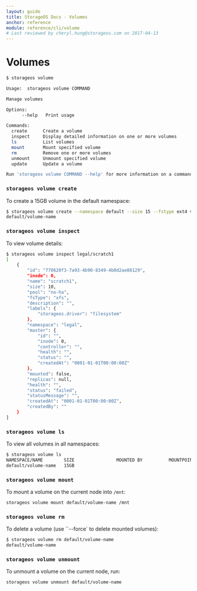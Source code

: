 ```yaml
---
layout: guide
title: StorageOS Docs - Volumes
anchor: reference
module: reference/cli/volume
# Last reviewed by cheryl.hung@storageos.com on 2017-04-13
---
```


# Volumes

```bash
$ storageos volume

Usage:	storageos volume COMMAND

Manage volumes

Options:
      --help   Print usage

Commands:
  create      Create a volume
  inspect     Display detailed information on one or more volumes
  ls          List volumes
  mount       Mount specified volume
  rm          Remove one or more volumes
  unmount     Unmount specified volume
  update      Update a volume

Run 'storageos volume COMMAND --help' for more information on a command.
```

### `storageos volume create`

To create a 15GB volume in the default namespace:

```bash
$ storageos volume create --namespace default --size 15 --fstype ext4 volume-name
default/volume-name
```

### `storageos volume inspect`

To view volume details:

```bash
$ storageos volume inspect legal/scratch1
[
    {
        "id": "770620f3-7a93-4b90-8349-4b0d2ae88129",
        "inode": 0,
        "name": "scratch1",
        "size": 10,
        "pool": "no-ha",
        "fsType": "xfs",
        "description": "",
        "labels": {
            "storageos.driver": "filesystem"
        },
        "namespace": "legal",
        "master": {
            "id": "",
            "inode": 0,
            "controller": "",
            "health": "",
            "status": "",
            "createdAt": "0001-01-01T00:00:00Z"
        },
        "mounted": false,
        "replicas": null,
        "health": "",
        "status": "failed",
        "statusMessage": "",
        "createdAt": "0001-01-01T00:00:00Z",
        "createdBy": ""
    }
]
```


### `storageos volume ls`

To view all volumes in all namespaces:

```bash
$ storageos volume ls
NAMESPACE/NAME        SIZE                MOUNTED BY          MOUNTPOINT          STATUS              REPLICAS
default/volume-name   15GB                                                        active              0/0
```

### `storageos volume mount`

To mount a volume on the current node into `/mnt`:

```bash
storageos volume mount default/volume-name /mnt
```

### `storageos volume rm`

To delete a volume (use ``--force` to delete mounted volumes):

```bash
$ storageos volume rm default/volume-name
default/volume-name
```

### `storageos volume unmount`

To unmount a volume on the current node, run:

```bash
storageos volume unmount default/volume-name
```
